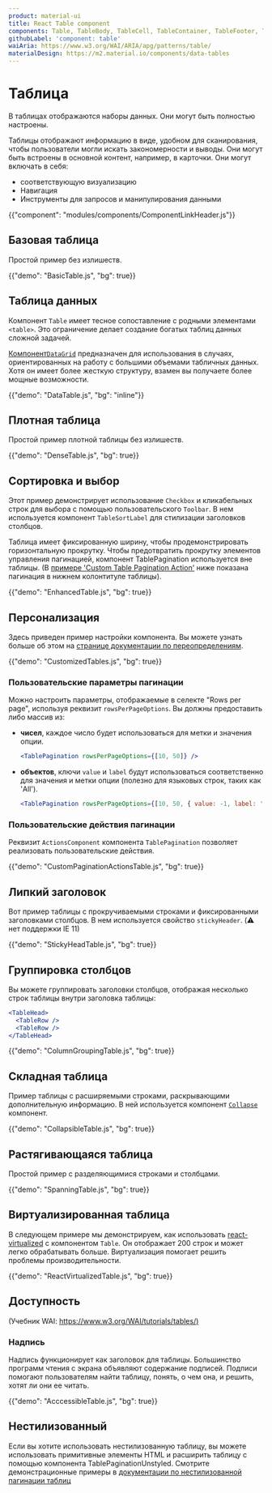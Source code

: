 ```yaml
---
product: material-ui
title: React Table component
components: Table, TableBody, TableCell, TableContainer, TableFooter, TableHead, TablePagination, TableRow, TableSortLabel
githubLabel: 'component: table'
waiAria: https://www.w3.org/WAI/ARIA/apg/patterns/table/
materialDesign: https://m2.material.io/components/data-tables
---
```


# Таблица <meta data-oversett="" data-original-text="Table">

<p class="description">В таблицах отображаются наборы данных. Они могут быть полностью настроены.</p>

Таблицы отображают информацию в виде, удобном для сканирования, чтобы пользователи могли искать закономерности и выводы. Они могут быть встроены в основной контент, например, в карточки. Они могут включать в себя:

-   соответствующую визуализацию
-   Навигация
-   Инструменты для запросов и манипулирования данными

{{"component": "modules/components/ComponentLinkHeader.js"}}

## Базовая таблица <meta data-oversett="" data-original-text="Basic table">

Простой пример без излишеств.

{{"demo": "BasicTable.js", "bg": true}}

## Таблица данных <meta data-oversett="" data-original-text="Data table">

Компонент `Table` имеет тесное сопоставление с родными элементами `<table>`. Это ограничение делает создание богатых таблиц данных сложной задачей.

[Компонент`DataGrid`](/x/react-data-grid/) предназначен для использования в случаях, ориентированных на работу с большими объемами табличных данных. Хотя он имеет более жесткую структуру, взамен вы получаете более мощные возможности.

{{"demo": "DataTable.js", "bg": "inline"}}

## Плотная таблица <meta data-oversett="" data-original-text="Dense table">

Простой пример плотной таблицы без излишеств.

{{"demo": "DenseTable.js", "bg": true}}

## Сортировка и выбор <meta data-oversett="" data-original-text="Sorting &amp; selecting">

Этот пример демонстрирует использование `Checkbox` и кликабельных строк для выбора с помощью пользовательского `Toolbar`. В нем используется компонент `TableSortLabel` для стилизации заголовков столбцов.

Таблица имеет фиксированную ширину, чтобы продемонстрировать горизонтальную прокрутку. Чтобы предотвратить прокрутку элементов управления пагинацией, компонент TablePagination используется вне таблицы. (В [примере 'Custom Table Pagination Action'](#custom-pagination-actions) ниже показана пагинация в нижнем колонтитуле таблицы).

{{"demo": "EnhancedTable.js", "bg": true}}

## Персонализация <meta data-oversett="" data-original-text="Customization">

Здесь приведен пример настройки компонента. Вы можете узнать больше об этом на [странице документации по переопределениям](/material-ui/customization/how-to-customize/).

{{"demo": "CustomizedTables.js", "bg": true}}

### Пользовательские параметры пагинации <meta data-oversett="" data-original-text="Custom pagination options">

Можно настроить параметры, отображаемые в селекте "Rows per page", используя реквизит `rowsPerPageOptions`. Вы должны предоставить либо массив из:

-   **чисел**, каждое число будет использоваться для метки и значения опции.
    
    ```jsx
    <TablePagination rowsPerPageOptions={[10, 50]} />
    ```
    
-   **объектов**, ключи `value` и `label` будут использоваться соответственно для значения и метки опции (полезно для языковых строк, таких как 'All').
    
    ```jsx
    <TablePagination rowsPerPageOptions={[10, 50, { value: -1, label: 'All' }]} />
    ```
    

### Пользовательские действия пагинации <meta data-oversett="" data-original-text="Custom pagination actions">

Реквизит `ActionsComponent` компонента `TablePagination` позволяет реализовать пользовательские действия.

{{"demo": "CustomPaginationActionsTable.js", "bg": true}}

## Липкий заголовок <meta data-oversett="" data-original-text="Sticky header">

Вот пример таблицы с прокручиваемыми строками и фиксированными заголовками столбцов. В нем используется свойство `stickyHeader`. (⚠️ нет поддержки IE 11)

{{"demo": "StickyHeadTable.js", "bg": true}}

## Группировка столбцов <meta data-oversett="" data-original-text="Column grouping">

Вы можете группировать заголовки столбцов, отображая несколько строк таблицы внутри заголовка таблицы:

```jsx
<TableHead>
  <TableRow />
  <TableRow />
</TableHead>
```

{{"demo": "ColumnGroupingTable.js", "bg": true}}

## Складная таблица <meta data-oversett="" data-original-text="Collapsible table">

Пример таблицы с расширяемыми строками, раскрывающими дополнительную информацию. В ней используется компонент [`Collapse`](/material-ui/api/collapse/) компонент.

{{"demo": "CollapsibleTable.js", "bg": true}}

## Растягивающаяся таблица <meta data-oversett="" data-original-text="Spanning table">

Простой пример с разделяющимися строками и столбцами.

{{"demo": "SpanningTable.js", "bg": true}}

## Виртуализированная таблица <meta data-oversett="" data-original-text="Virtualized table">

В следующем примере мы демонстрируем, как использовать [react-virtualized](https://github.com/bvaughn/react-virtualized) с компонентом `Table`. Он отображает 200 строк и может легко обрабатывать больше. Виртуализация помогает решить проблемы производительности.

{{"demo": "ReactVirtualizedTable.js", "bg": true}}

## Доступность <meta data-oversett="" data-original-text="Accessibility">

(Учебник WAI: [https://www.w3.org/WAI/tutorials/tables/)](https://www.w3.org/WAI/tutorials/tables/)

### Надпись <meta data-oversett="" data-original-text="Caption">

Надпись функционирует как заголовок для таблицы. Большинство программ чтения с экрана объявляют содержание подписей. Подписи помогают пользователям найти таблицу, понять, о чем она, и решить, хотят ли они ее читать.

{{"demo": "AcccessibleTable.js", "bg": true}}

## Нестилизованный <meta data-oversett="" data-original-text="Unstyled">

Если вы хотите использовать нестилизованную таблицу, вы можете использовать примитивные элементы HTML и расширить таблицу с помощью компонента TablePaginationUnstyled. Смотрите демонстрационные примеры в [документации по нестилизованной пагинации таблиц](/base/react-table-pagination/)
